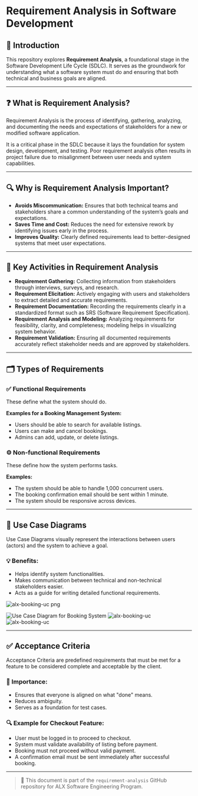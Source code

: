# Requirement Analysis in Software Development

## 📘 Introduction
This repository explores **Requirement Analysis**, a foundational stage in the Software Development Life Cycle (SDLC). It serves as the groundwork for understanding what a software system must do and ensuring that both technical and business goals are aligned.

---

## ❓ What is Requirement Analysis?
Requirement Analysis is the process of identifying, gathering, analyzing, and documenting the needs and expectations of stakeholders for a new or modified software application.

It is a critical phase in the SDLC because it lays the foundation for system design, development, and testing. Poor requirement analysis often results in project failure due to misalignment between user needs and system capabilities.

---

## 🔍 Why is Requirement Analysis Important?

- **Avoids Miscommunication:** Ensures that both technical teams and stakeholders share a common understanding of the system’s goals and expectations.
- **Saves Time and Cost:** Reduces the need for extensive rework by identifying issues early in the process.
- **Improves Quality:** Clearly defined requirements lead to better-designed systems that meet user expectations.

---

## 🔧 Key Activities in Requirement Analysis

- **Requirement Gathering:** Collecting information from stakeholders through interviews, surveys, and research.
- **Requirement Elicitation:** Actively engaging with users and stakeholders to extract detailed and accurate requirements.
- **Requirement Documentation:** Recording the requirements clearly in a standardized format such as SRS (Software Requirement Specification).
- **Requirement Analysis and Modeling:** Analyzing requirements for feasibility, clarity, and completeness; modeling helps in visualizing system behavior.
- **Requirement Validation:** Ensuring all documented requirements accurately reflect stakeholder needs and are approved by stakeholders.

---

## 🗂️ Types of Requirements

### ✅ Functional Requirements
These define what the system should do.

**Examples for a Booking Management System:**
- Users should be able to search for available listings.
- Users can make and cancel bookings.
- Admins can add, update, or delete listings.

### ⚙️ Non-functional Requirements
These define how the system performs tasks.

**Examples:**
- The system should be able to handle 1,000 concurrent users.
- The booking confirmation email should be sent within 1 minute.
- The system should be responsive across devices.

---

## 🎯 Use Case Diagrams

Use Case Diagrams visually represent the interactions between users (actors) and the system to achieve a goal.

### 💡 Benefits:
- Helps identify system functionalities.
- Makes communication between technical and non-technical stakeholders easier.
- Acts as a guide for writing detailed functional requirements.
  
![alx-booking-uc png](https://github.com/user-attachments/assets/695ae5e9-e393-4015-b3b4-5b9506840524)

![Use Case Diagram for Booking System]()
![alx-booking-uc](![alx-booking-uc](https://github.com/user-attachments/assets/96cb531d-7847-4344-822e-a2526d90585a)
)
![alx-booking-uc](https://github.com/user-attachments/assets/7d09d31e-fb1c-4db4-945f-dfcd8e466ef9)

---

## ✅ Acceptance Criteria
Acceptance Criteria are predefined requirements that must be met for a feature to be considered complete and acceptable by the client.

### 📝 Importance:
- Ensures that everyone is aligned on what "done" means.
- Reduces ambiguity.
- Serves as a foundation for test cases.

### 🔍 Example for Checkout Feature:
- User must be logged in to proceed to checkout.
- System must validate availability of listing before payment.
- Booking must not proceed without valid payment.
- A confirmation email must be sent immediately after successful booking.

---

> 🔗 This document is part of the `requirement-analysis` GitHub repository for ALX Software Engineering Program.

